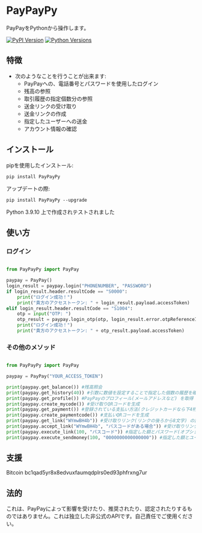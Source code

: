 # PayPayPy

PayPayをPythonから操作します。

[![PyPI Version](https://img.shields.io/pypi/v/PayPayPy?label=PyPI)](https://pypi.org/project/PayPayPy/)
[![Python Versions](https://img.shields.io/pypi/pyversions/PayPayPy?label=Python)](https://pypi.org/project/PayPayPy/)

## 特徴

- 次のようなことを行うことが出来ます: 
    * PayPayへの、電話番号とパスワードを使用したログイン
    * 残高の参照
    * 取引履歴の指定個数分の参照
    * 送金リンクの受け取り 
    * 送金リンクの作成
    * 指定したユーザーへの送金
    * アカウント情報の確認

## インストール

pipを使用したインストール:

``pip install PayPayPy``

アップデートの際:

``pip install PayPayPy --upgrade``

Python 3.9.10 上で作成されテストされました

## 使い方

### ログイン
```python

from PayPayPy import PayPay

paypay = PayPay()
login_result = paypay.login("PHONENUMBER", "PASSWORD")
if login_result.header.resultCode == "S0000":
    print("ログイン成功！")
    print("貴方のアクセストークン: " + login_result.payload.accessToken)
elif login_result.header.resultCode == "S1004":
    otp = input("OTP: ")
    otp_result = paypay.login_otp(otp, login_result.error.otpReferenceId)
    print("ログイン成功！")
    print("貴方のアクセストークン: " + otp_result.payload.accessToken)
```

### その他のメソッド
```python

from PayPayPy import PayPay

paypay = PayPay("YOUR_ACCESS_TOKEN")

print(paypay.get_balance()) #残高照会
print(paypay.get_history(40)) #引数に数値を設定することで指定した個数の履歴を確認
print(paypay.get_profile()) #PayPayのプロフィール(メールアドレスなど) を取得
print(paypay.create_mycode()) #受け取りQRコードを生成
print(paypay.get_payment()) #登録されている支払い方法(クレジットカードなら下4桁など) を取得
print(paypay.create_paymentcode()) #支払いQRコードを生成
print(paypay.get_link("WYmwBH4b")) #受け取りリンク(リンクの後ろから8文字) の詳細を確認し、受け取られているかなどを確認
print(paypay.accept_link("WYmwBH4b", "パスコードがある場合")) #受け取りリンク(リンクの後ろから8文字) の詳細を確認し、受け取られていない場合に受け取り
print(paypay.execute_link(100, "パスコード")) #指定した額とパスワード(オプション) を使用して送金リンクを作成
print(paypay.execute_sendmoney(100, "0000000000000000")) #指定した額とユーザーを使用して直接送金
```
## 支援

Bitcoin
bc1qad5yr8x8edvuxfaumqdplrs0ed93phfrxng7ur

## 法的
これは、PayPayによって影響を受けたり、推奨されたり、認定されたりするものではありません。これは独立した非公式のAPIです。自己責任でご使用ください。
